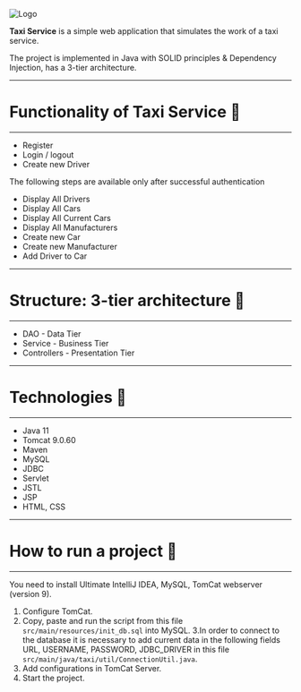 
![Logo](https://allroader.ru/wp-content/uploads/2017/03/taxi.png)

**Taxi Service** is a simple web application that simulates the work of a taxi service.

The project is implemented in Java with SOLID principles & Dependency Injection,
has a 3-tier architecture.
***
# Functionality of Taxi Service 🚕
___
* Register
* Login / logout
* Create new Driver

The following steps are available only after successful authentication
* Display All Drivers
* Display All Cars
* Display All Current Cars
* Display All Manufacturers
* Create new Car
* Create new Manufacturer
* Add Driver to Car
***
# Structure: 3-tier architecture 🚕
___
* DAO - Data Tier
* Service - Business Tier
* Controllers - Presentation Tier
***
# Technologies 🚕
___
* Java 11
* Tomcat 9.0.60
* Maven
* MySQL
* JDBC
* Servlet
* JSTL
* JSP
* HTML, CSS
***
# How to run a project 🚕
___
You need to install Ultimate IntelliJ IDEA, MySQL, TomСat webserver (version 9).
1. Configure TomСat.
2. Copy, paste and run the script from this file ```src/main/resources/init_db.sql``` into MySQL.
3.In order to connect to the database it is necessary to add current data in the following fields
URL, USERNAME, PASSWORD, JDBC_DRIVER in this file ```src/main/java/taxi/util/ConnectionUtil.java```.
4. Add configurations in TomCat Server.
5. Start the project.
